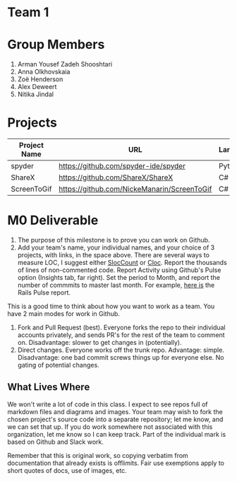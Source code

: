 # Team 1 

# Group Members
1. Arman Yousef Zadeh Shooshtari
2. Anna Olkhovskaia
3. Zoë Henderson
4. Alex Deweert
5. Nitika Jindal
# Projects

| Project Name | URL | Language | KSLOC | Activity |
|------|--------|-------|--------|---------|
| spyder | https://github.com/spyder-ide/spyder | Python | 95 | 207 |
| ShareX |https://github.com/ShareX/ShareX   | C# | 108 | 79 |
| ScreenToGif | https://github.com/NickeManarin/ScreenToGif | C#  | 77 | 12 |

# M0 Deliverable
1. The purpose of this milestone is to prove you can work on Github.
2. Add your team's name, your individual names, and your choice of 3 projects, with links, in the space above. There are several ways to measure LOC, I suggest either [SlocCount](https://dwheeler.com/sloccount/) or [Cloc](https://github.com/AlDanial/cloc). Report the thousands of lines of non-commented code. Report Activity using Github's Pulse option (Insights tab, far right). Set the period to Month, and report the number of commmits to master last month. For example, [here is](https://github.com/rails/rails/pulse/monthly) the Rails Pulse report.

This is a good time to think about how you want to work as a team. You have 2 main modes for work in Github. 

1. Fork and Pull Request (best). Everyone forks the repo to their individual accounts privately, and sends PR's for the rest of the team to comment on. Disadvantage: slower to get changes in (potentially).
2. Direct changes. Everyone works off the trunk repo. Advantage: simple. Disadvantage: one bad commit screws things up for everyone else. No gating of potential changes.

## What Lives Where
We won't write a lot of code in this class. I expect to see repos full of markdown files and diagrams and images. Your team may wish to fork the chosen project's source code into a separate repository; let me know, and we can set that up. If you do work somewhere not associated with this organization, let me know so I can keep track. Part of the individual mark is based on Github and Slack work.

Remember that this is original work, so copying verbatim from documentation that already exists is offlimits. Fair use exemptions apply to short quotes of docs, use of images, etc.
